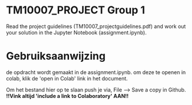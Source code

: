 # TM10007_PROJECT Group 1

Read the project guidelines (TM10007_projectguidelines.pdf) and work out your solution in the Jupyter Notebook (assignment.ipynb).

# Gebruiksaanwijzing

de opdracht wordt gemaakt in de assignment.ipynb. om deze te openen in colab, klik de 'open in Colab' link in het document.

Om het bestand hier op te slaan push je via, File --> Save a copy in Github. **!!Vink altijd 'include a link to Colaboratory' AAN!!**
